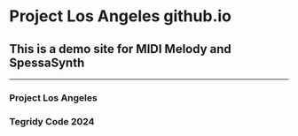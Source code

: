 # Project Los Angeles github.io

## This is a demo site for MIDI Melody and SpessaSynth

***

### Project Los Angeles
### Tegridy Code 2024

